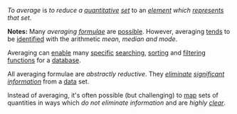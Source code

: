 *To average* is *to reduce a [quantitative](https://github.com/gcassel/Modular-Organization-Terminology/blob/master/terms/quantity.md) [set](https://github.com/gcassel/Modular-Organization-Terminology/blob/master/terms/set.md)* to an *[element](https://github.com/gcassel/Modular-Organization-Terminology/blob/master/terms/element.md) which [represents](https://github.com/gcassel/Modular-Organization-Terminology/blob/master/terms/represent.md) that set*.
		
**Notes:**  Many *averaging [formulae](https://github.com/gcassel/Modular-Organization-Terminology/blob/master/terms/formula.md)* are [possible](https://github.com/gcassel/Modular-Organization-Terminology/blob/master/terms/potential.md).  However, averaging [tends](https://github.com/gcassel/Modular-Organization-Terminology/blob/master/terms/tend.md) to be [identified](https://github.com/gcassel/Modular-Organization-Terminology/blob/master/terms/identify.md) with the arithmetic *mean, median and mode*.   
		
Averaging can [enable](https://github.com/gcassel/Modular-Organization-Terminology/blob/master/terms/enable.md) many [specific](https://github.com/gcassel/Modular-Organization-Terminology/blob/master/terms/specific.md) [searching](https://github.com/gcassel/Modular-Organization-Terminology/blob/master/terms/search.md), [sorting](https://github.com/gcassel/Modular-Organization-Terminology/blob/master/terms/sort.md) and [filtering](https://github.com/gcassel/Modular-Organization-Terminology/blob/master/terms/filter.md) [functions](https://github.com/gcassel/Modular-Organization-Terminology/blob/master/terms/function.md) for a [database](https://github.com/gcassel/Modular-Organization-Terminology/blob/master/terms/database.md).

All averaging formulae are *abstractly reductive*.  They *[eliminate](https://github.com/gcassel/Modular-Organization-Terminology/blob/master/terms/eliminate.md) [significant](https://github.com/gcassel/Modular-Organization-Terminology/blob/master/terms/significance.md) [information](https://github.com/gcassel/Modular-Organization-Terminology/blob/master/terms/information.md)* from a [data](https://github.com/gcassel/Modular-Organization-Terminology/blob/master/terms/data.md) set.  
		
Instead of averaging, it's often possible (but challenging) to [map](https://github.com/gcassel/Modular-Organization-Terminology/blob/master/terms/map.md) sets of quantities in ways which *do not eliminate information* and are *highly [clear](https://github.com/gcassel/Modular-Organization-Terminology/blob/master/terms/clarity.md)*. 
